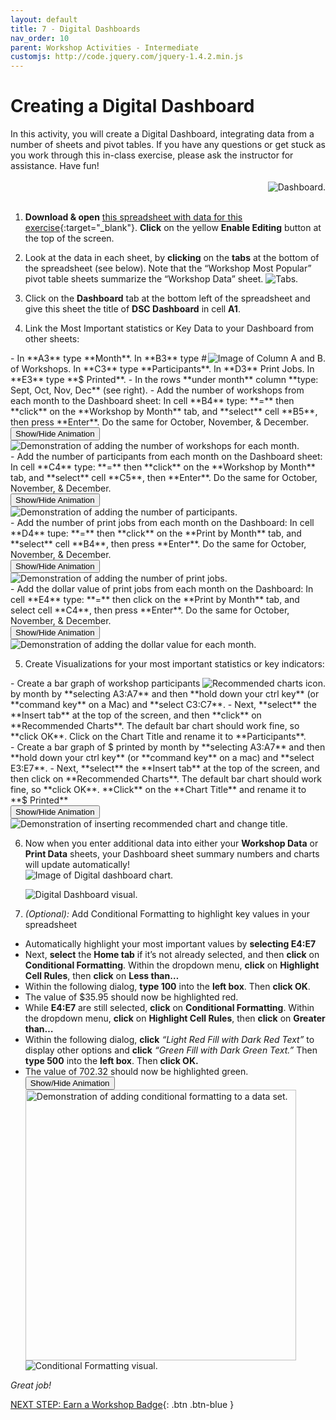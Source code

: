 ```yaml
---
layout: default
title: 7 - Digital Dashboards
nav_order: 10
parent: Workshop Activities - Intermediate
customjs: http://code.jquery.com/jquery-1.4.2.min.js
---
```

# Creating a Digital Dashboard
In this activity, you will create a Digital Dashboard, integrating data from a number of sheets and pivot tables. If you have any questions or get stuck as you work through this in-class exercise, please ask the instructor for assistance.  Have fun!<br><br>
<img src="images/excel-dashboard-01.png" style="float:right" alt="Dashboard."><br><br>

1. **Download & open** [this spreadsheet with data for this exercise](docs/dsc-dashboard.xlsx){:target="_blank"}. **Click** on the yellow **Enable Editing** button at the top of the screen.

2. Look at the data in each sheet, by **clicking** on the **tabs** at the bottom of the spreadsheet (see below). Note that the “Workshop Most Popular” pivot table sheets summarize the “Workshop Data” sheet.
    <img src="images/excel-dashboard-02.png" alt="Tabs.">
 
3. Click on the **Dashboard** tab at the bottom left of the spreadsheet and give this sheet the title of **DSC Dashboard** in cell **A1**.  

4. Link the Most Important statistics or Key Data to your Dashboard from other sheets:
 <img src="images/excel-dashboard-03.png" style="float:right" alt="Image of Column A and B."> 
  - In **A3** type **Month**. In **B3** type # of Workshops. In **C3** type **Participants**. In **D3** Print Jobs. In **E3** type **$ Printed**. 
  - In the rows **under month** column **type: Sept, Oct, Nov, Dec** (see right).
  - Add the number of workshops from each month to the Dashboard sheet: In cell **B4** type: **=** then **click** on the **Workshop by Month** tab, and **select** cell **B5**, then press **Enter**. Do the same for October, November, & December.<br>
    <button onclick="toggle('gif1')">Show/Hide Animation</button>
    <div id="gif1">
    <img src="images/excel-dashboard-04.gif" alt="Demonstration of adding the number of workshops for each month."> 
    </div>
  - Add the number of participants from each month on the Dashboard sheet: In cell **C4** type: **=** then **click** on the **Workshop by Month** tab, and **select** cell **C5**, then **Enter**. Do the same for October, November, & December.<br>
    <button onclick="toggle('gif2')">Show/Hide Animation</button>
    <div id="gif2">
    <img src="images/excel-dashboard-05.gif" alt="Demonstration of adding the number of participants."> 
    </div>
  - Add the number of print jobs from each month on the Dashboard:  In cell **D4** tupe: **=** then **click** on the **Print by Month** tab, and **select** cell **B4**, then press **Enter**. Do the same for October, November, & December.<br>
    <button onclick="toggle('gif3')">Show/Hide Animation</button>
    <div id="gif3">
    <img src="images/excel-dashboard-06.gif" alt="Demonstration of adding the number of print jobs."> 
    </div>
  - Add the dollar value of print jobs from each month on the Dashboard: In cell **E4** type: **=** then click on the **Print by Month** tab, and select cell **C4**, then press **Enter**. Do the same for October, November, & December.<br>  
    <button onclick="toggle('gif4')">Show/Hide Animation</button>
    <div id="gif4">
    <img src="images/excel-dashboard-07.gif" alt="Demonstration of adding the dollar value for each month.">
    </div>

5. Create Visualizations for your most important statistics or key indicators:
  <img src="images/excel-dashboard-08.png" style="float:right" alt="Recommended charts icon."> 
  - Create a bar graph of workshop participants by month by **selecting A3:A7** and then **hold down your ctrl key** (or **command key** on a Mac) and **select C3:C7**.
  - Next, **select** the **Insert tab** at the top of the screen, and then **click** on **Recommended Charts**. The default bar chart should work fine, so **click OK**. Click on the Chart Title and rename it to **Participants**.<br>
  - Create a bar graph of $ printed by month by **selecting A3:A7** and then **hold down your ctrl key** (or **command key** on a mac) and **select E3:E7**.
  - Next, **select** the **Insert tab** at the top of the screen, and then click on **Recommended Charts**. The default bar chart should work fine, so **click OK**. **Click** on the **Chart Title** and rename it to **$ Printed**<br>
    <button onclick="toggle('gif5')">Show/Hide Animation</button>
    <div id="gif5">
    <img src="images/excel-dashboard-10.gif" alt="Demonstration of inserting recommended chart and change title.">
    </div>

6. Now when you enter additional data into either your **Workshop Data** or **Print Data** sheets, your Dashboard sheet summary numbers and charts will update automatically!<br>
    <img src="images/excel-dashboard-11.png" alt="Image of Digital dashboard chart."> 

    <img src="images/excel-dashboard-12.png" alt="Digital Dashboard visual."> 
  

7. _(Optional):_ Add Conditional Formatting to highlight key values in your spreadsheet
  -	Automatically highlight your most important values by **selecting E4:E7**
  -	Next, **select** the **Home tab** if it’s not already selected, and then **click** on **Conditional Formatting**. Within the dropdown menu, **click** on **Highlight Cell Rules**, then **click** on **Less than…**
  - Within the following dialog, **type 100** into the **left box**. Then **click OK**.
  -	The value of $35.95 should now be highlighted red.
  -	While **E4:E7** are still selected, **click** on **Conditional Formatting**. Within the dropdown menu, **click** on **Highlight Cell Rules**, then **click** on **Greater than…**
  -	Within the following dialog, **click** _“Light Red Fill with Dark Red Text”_ to display other options and **click** _“Green Fill with Dark Green Text.”_ Then **type 500** into the **left box**. Then **click OK.**
  -	The value of 702.32 should now be highlighted green.<br>
    <button onclick="toggle('gif6')">Show/Hide Animation</button>
    <div id="gif6">
    <img src="images/excel-dashboard-13.gif" alt="Demonstration of adding conditional formatting to a data set." width="433">
    </div>
    <img src="images/excel-dashboard-14.png" alt="Conditional Formatting visual."> 
_Great job!_ <br>

<script>  

    function toggle(input) {
        var x = document.getElementById(input);
        if (x.style.display === "none") {
            x.style.display = "block";
        } else {
            x.style.display = "none";
        }
    }
</script>

[NEXT STEP: Earn a Workshop Badge](informal-credentials){: .btn .btn-blue }
